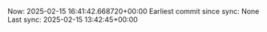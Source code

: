 Now: 2025-02-15 16:41:42.668720+00:00 Earliest commit since sync: None Last sync: 2025-02-15 13:42:45+00:00
